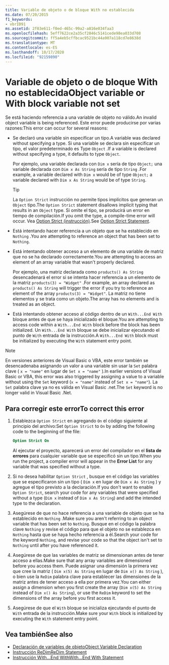 ```yaml
---
title: Variable de objeto o de bloque With no establecida
ms.date: 07/20/2015
f1_keywords:
- vbrID91
ms.assetid: 2f03e611-f0ed-465c-99a2-a816e034faa3
ms.openlocfilehash: 5eff7622ce2a35cf2846c5141cede98ea033d708
ms.sourcegitcommit: ff5a4eb5cffbcac9521bc44a907a118cd7e8638d
ms.translationtype: MT
ms.contentlocale: es-ES
ms.lasthandoff: 10/17/2020
ms.locfileid: "92159890"
---
```

# <a name="object-variable-or-with-block-variable-not-set"></a><span data-ttu-id="2f076-102">Variable de objeto o de bloque With no establecida</span><span class="sxs-lookup"><span data-stu-id="2f076-102">Object variable or With block variable not set</span></span>

<span data-ttu-id="2f076-103">Se está haciendo referencia a una variable de objeto no válido.</span><span class="sxs-lookup"><span data-stu-id="2f076-103">An invalid object variable is being referenced.</span></span> <span data-ttu-id="2f076-104">Este error puede producirse por varias razones:</span><span class="sxs-lookup"><span data-stu-id="2f076-104">This error can occur for several reasons:</span></span>

- <span data-ttu-id="2f076-105">Se declaró una variable sin especificar un tipo.</span><span class="sxs-lookup"><span data-stu-id="2f076-105">A variable was declared without specifying a type.</span></span> <span data-ttu-id="2f076-106">Si una variable se declara sin especificar un tipo, el valor predeterminado es Type `Object` .</span><span class="sxs-lookup"><span data-stu-id="2f076-106">If a variable is declared without specifying a type, it defaults to type `Object`.</span></span>

    <span data-ttu-id="2f076-107">Por ejemplo, una variable declarada con `Dim x` sería de tipo `Object;` una variable declarada con `Dim x As String` sería de tipo `String` .</span><span class="sxs-lookup"><span data-stu-id="2f076-107">For example, a variable declared with `Dim x` would be of type `Object;` a variable declared with `Dim x As String` would be of type `String`.</span></span>

    > [!TIP]
    > <span data-ttu-id="2f076-108">La `Option Strict` instrucción no permite tipos implícitos que generan un `Object` tipo.</span><span class="sxs-lookup"><span data-stu-id="2f076-108">The `Option Strict` statement disallows implicit typing that results in an `Object` type.</span></span> <span data-ttu-id="2f076-109">Si omite el tipo, se producirá un error en tiempo de compilación.</span><span class="sxs-lookup"><span data-stu-id="2f076-109">If you omit the type, a compile-time error will occur.</span></span> <span data-ttu-id="2f076-110">Vea [Option Strict (instrucción)](../statements/option-strict-statement.md).</span><span class="sxs-lookup"><span data-stu-id="2f076-110">See [Option Strict Statement](../statements/option-strict-statement.md).</span></span>

- <span data-ttu-id="2f076-111">Está intentando hacer referencia a un objeto que se ha establecido en `Nothing` .</span><span class="sxs-lookup"><span data-stu-id="2f076-111">You are attempting to reference an object that has been set to `Nothing`.</span></span>

- <span data-ttu-id="2f076-112">Está intentando obtener acceso a un elemento de una variable de matriz que no se ha declarado correctamente.</span><span class="sxs-lookup"><span data-stu-id="2f076-112">You are attempting to access an element of an array variable that wasn't properly declared.</span></span>

    <span data-ttu-id="2f076-113">Por ejemplo, una matriz declarada como `products() As String` desencadenará el error si se intenta hacer referencia a un elemento de la matriz `products(3) = "Widget"` .</span><span class="sxs-lookup"><span data-stu-id="2f076-113">For example, an array declared as `products() As String` will trigger the error if you try to reference an element of the array `products(3) = "Widget"`.</span></span> <span data-ttu-id="2f076-114">La matriz no tiene elementos y se trata como un objeto.</span><span class="sxs-lookup"><span data-stu-id="2f076-114">The array has no elements and is treated as an object.</span></span>

- <span data-ttu-id="2f076-115">Está intentando obtener acceso al código dentro de un `With...End With` bloque antes de que se haya inicializado el bloque.</span><span class="sxs-lookup"><span data-stu-id="2f076-115">You are attempting to access code within a `With...End With` block before the block has been initialized.</span></span>   <span data-ttu-id="2f076-116">Un `With...End With` bloque se debe inicializar ejecutando el punto de `With` entrada de la instrucción.</span><span class="sxs-lookup"><span data-stu-id="2f076-116">A `With...End With` block must be initialized by executing the `With` statement entry point.</span></span>

> [!NOTE]
> <span data-ttu-id="2f076-117">En versiones anteriores de Visual Basic o VBA, este error también se desencadenaba asignando un valor a una variable sin usar la `Set` palabra clave ( `x = "name"` en lugar de `Set x = "name"` ).</span><span class="sxs-lookup"><span data-stu-id="2f076-117">In earlier versions of Visual Basic or VBA, this error was also triggered by assigning a value to a variable without using the `Set` keyword (`x = "name"` instead of `Set x = "name"`).</span></span> <span data-ttu-id="2f076-118">La `Set` palabra clave ya no es válida en Visual Basic .net.</span><span class="sxs-lookup"><span data-stu-id="2f076-118">The `Set` keyword is no longer valid in Visual Basic .Net.</span></span>

## <a name="to-correct-this-error"></a><span data-ttu-id="2f076-119">Para corregir este error</span><span class="sxs-lookup"><span data-stu-id="2f076-119">To correct this error</span></span>

1. <span data-ttu-id="2f076-120">Establezca `Option Strict` en agregando `On` el código siguiente al principio del archivo:</span><span class="sxs-lookup"><span data-stu-id="2f076-120">Set `Option Strict` to `On` by adding the following code to the beginning of the file:</span></span>

    ```vb
    Option Strict On
    ```

    <span data-ttu-id="2f076-121">Al ejecutar el proyecto, aparecerá un error del compilador en el **lista de errores** para cualquier variable que se especificó sin un tipo.</span><span class="sxs-lookup"><span data-stu-id="2f076-121">When you run the project, a compiler error will appear in the **Error List** for any variable that was specified without a type.</span></span>

2. <span data-ttu-id="2f076-122">Si no desea habilitar `Option Strict` , busque en el código las variables que se especificaron sin un tipo ( `Dim x` en lugar de `Dim x As String` ) y agregue el tipo previsto a la declaración.</span><span class="sxs-lookup"><span data-stu-id="2f076-122">If you don't want to enable `Option Strict`, search your code for any variables that were specified without a type (`Dim x` instead of `Dim x As String`) and add the intended type to the declaration.</span></span>

3. <span data-ttu-id="2f076-123">Asegúrese de que no hace referencia a una variable de objeto que se ha establecido en `Nothing` .</span><span class="sxs-lookup"><span data-stu-id="2f076-123">Make sure you aren't referring to  an object variable that has been set to `Nothing`.</span></span>  <span data-ttu-id="2f076-124">Busque en el código la palabra clave `Nothing` y revise el código para que el objeto no se establezca en `Nothing` hasta que se haya hecho referencia a él.</span><span class="sxs-lookup"><span data-stu-id="2f076-124">Search your code for the keyword `Nothing`, and revise your code so that the object isn't set to `Nothing` until after you have referenced it.</span></span>

4. <span data-ttu-id="2f076-125">Asegúrese de que las variables de matriz se dimensionan antes de tener acceso a ellas.</span><span class="sxs-lookup"><span data-stu-id="2f076-125">Make sure that any array  variables are dimensioned before you access them.</span></span> <span data-ttu-id="2f076-126">Puede asignar una dimensión la primera vez que cree la matriz ( `Dim x(5) As String` en lugar de `Dim x() As String` ), o bien use la `ReDim` palabra clave para establecer las dimensiones de la matriz antes de tener acceso a ella por primera vez.</span><span class="sxs-lookup"><span data-stu-id="2f076-126">You can either assign a dimension when you first create the array (`Dim x(5) As String` instead of `Dim x() As String`), or use the `ReDim` keyword to set the dimensions of the array before you first access it.</span></span>

5. <span data-ttu-id="2f076-127">Asegúrese de que el `With` bloque se inicializa ejecutando el punto de `With` entrada de la instrucción.</span><span class="sxs-lookup"><span data-stu-id="2f076-127">Make sure your `With` block is initialized by executing the `With` statement entry point.</span></span>

## <a name="see-also"></a><span data-ttu-id="2f076-128">Vea también</span><span class="sxs-lookup"><span data-stu-id="2f076-128">See also</span></span>

- [<span data-ttu-id="2f076-129">Declaración de variables de objeto</span><span class="sxs-lookup"><span data-stu-id="2f076-129">Object Variable Declaration</span></span>](../../programming-guide/language-features/variables/object-variable-declaration.md)
- [<span data-ttu-id="2f076-130">Instrucción ReDim</span><span class="sxs-lookup"><span data-stu-id="2f076-130">ReDim Statement</span></span>](../statements/redim-statement.md)
- [<span data-ttu-id="2f076-131">Instrucción With...End With</span><span class="sxs-lookup"><span data-stu-id="2f076-131">With...End With Statement</span></span>](../statements/with-end-with-statement.md)
